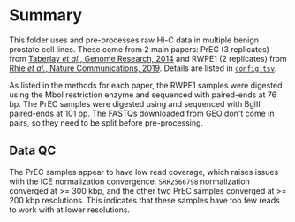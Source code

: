 # Summary

This folder uses and pre-processes raw Hi-C data in multiple benign prostate cell lines.
These come from 2 main papers: PrEC (3 replicates) from [Taberlay _et al._, Genome Research, 2014](https://doi.org/10.1101/gr.201517.115) and RWPE1 (2 replicates) from [Rhie _et al._, Nature Communications, 2019](https://doi.org/10.1038/s41467-019-12079-8).
Details are listed in [`config.tsv`](config.tsv).

As listed in the methods for each paper, the RWPE1 samples were digested using the MboI restriction enzyme and sequenced with paired-ends at 76 bp.
The PrEC samples were digested using and sequenced with BglII paired-ends at 101 bp.
The FASTQs downloaded from GEO don't come in pairs, so they need to be split before pre-processing.

## Data QC

The PrEC samples appear to have low read coverage, which raises issues with the ICE normalization convergence.
`SRR2566798` normalization converged at >= 300 kbp, and the other two PrEC samples converged at >= 200 kbp resolutions.
This indicates that these samples have too few reads to work with at lower resolutions.

